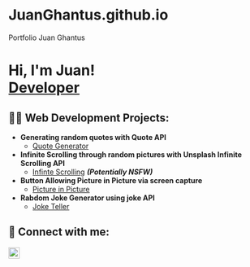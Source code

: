 # JuanGhantus.github.io
Portfolio Juan Ghantus

<h1>Hi, I'm Juan! <br/><a href="https://github.com/juanghantus">Developer</a></h1>

<h2>👨‍💻 Web Development Projects:</h2>

- <b>Generating random quotes with Quote API</b>
  - [Quote Generator](https://github.com/juanghantus/quote-generator)
- <b>Infinite Scrolling through random pictures with Unsplash Infinite Scrolling API</b>
  - [Infinte Scrolling](https://github.com/joshmadakor1/4chan-Image-Analysis-Middleware-C964) <b><i>(Potentially NSFW)</b></i>
- <b>Button Allowing Picture in Picture via screen capture</b>
  - [Picture in Picture](https://github.com/joshmadakor1/Sentinel-Lab)
- <b>Rabdom Joke Generator using joke API</b>
  - [Joke Teller](https://github.com/joshmadakor1/EncrypterPOC)

<h2> 🤳 Connect with me:</h2>

[<img align="left" alt="JoshMadakor | LinkedIn" width="22px" src="https://cdn.jsdelivr.net/npm/simple-icons@v3/icons/linkedin.svg" />][linkedin]


[linkedin]: https://linkedin.com/in/joshmadakor

<!--
**joshmadakor1/joshmadakor1** is a ✨ _special_ ✨ repository because its `README.md` (this file) appears on your GitHub profile.

Here are some ideas to get you started:

- 🔭 I’m currently working on ...
- 🌱 I’m currently learning ...
- 👯 I’m looking to collaborate on ...
- 🤔 I’m looking for help with ...
- 💬 Ask me about ...
- 📫 How to reach me: ...
- 😄 Pronouns: ...
- ⚡ Fun fact: ...
-->
